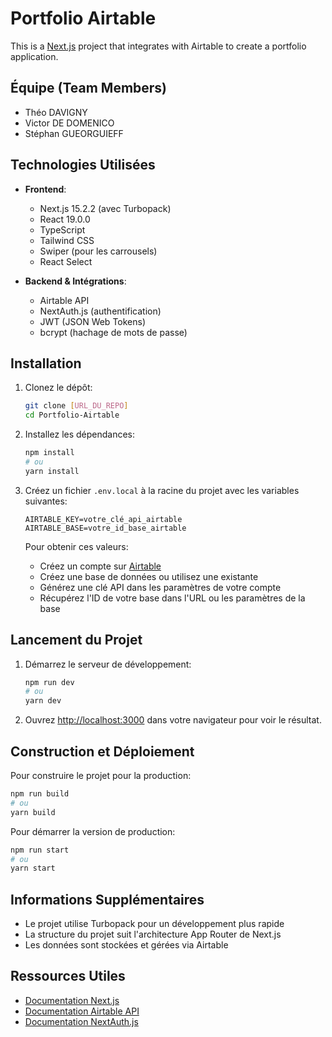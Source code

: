 # Portfolio Airtable

This is a [Next.js](https://nextjs.org) project that integrates with Airtable to create a portfolio application.

## Équipe (Team Members)

- Théo DAVIGNY
- Victor DE DOMENICO
- Stéphan GUEORGUIEFF

## Technologies Utilisées

- **Frontend**:
  - Next.js 15.2.2 (avec Turbopack)
  - React 19.0.0
  - TypeScript
  - Tailwind CSS
  - Swiper (pour les carrousels)
  - React Select

- **Backend & Intégrations**:
  - Airtable API
  - NextAuth.js (authentification)
  - JWT (JSON Web Tokens)
  - bcrypt (hachage de mots de passe)

## Installation

1. Clonez le dépôt:
   ```bash
   git clone [URL_DU_REPO]
   cd Portfolio-Airtable
   ```

2. Installez les dépendances:
   ```bash
   npm install
   # ou
   yarn install
   ```

3. Créez un fichier `.env.local` à la racine du projet avec les variables suivantes:
   ```
   AIRTABLE_KEY=votre_clé_api_airtable
   AIRTABLE_BASE=votre_id_base_airtable
   ```

   Pour obtenir ces valeurs:
   - Créez un compte sur [Airtable](https://airtable.com/)
   - Créez une base de données ou utilisez une existante
   - Générez une clé API dans les paramètres de votre compte
   - Récupérez l'ID de votre base dans l'URL ou les paramètres de la base

## Lancement du Projet

1. Démarrez le serveur de développement:
   ```bash
   npm run dev
   # ou
   yarn dev
   ```

2. Ouvrez [http://localhost:3000](http://localhost:3000) dans votre navigateur pour voir le résultat.

## Construction et Déploiement

Pour construire le projet pour la production:
```bash
npm run build
# ou
yarn build
```

Pour démarrer la version de production:
```bash
npm run start
# ou
yarn start
```

## Informations Supplémentaires

- Le projet utilise Turbopack pour un développement plus rapide
- La structure du projet suit l'architecture App Router de Next.js
- Les données sont stockées et gérées via Airtable

## Ressources Utiles

- [Documentation Next.js](https://nextjs.org/docs)
- [Documentation Airtable API](https://airtable.com/developers/web/api/introduction)
- [Documentation NextAuth.js](https://next-auth.js.org/)

